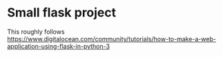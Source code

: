 # Small flask project

This roughly follows https://www.digitalocean.com/community/tutorials/how-to-make-a-web-application-using-flask-in-python-3

